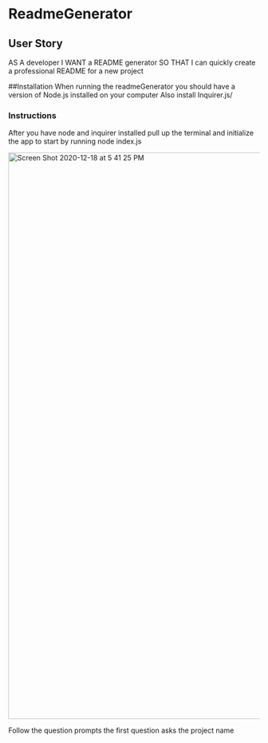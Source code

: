 # ReadmeGenerator

## User Story
AS A developer
I WANT a README generator
SO THAT I can quickly create a professional README for a new project

##Installation
When running the readmeGenerator you should have a version of Node.js installed on your computer
Also install Inquirer.js/ 

### Instructions
After you have node and inquirer installed pull up the terminal and initialize the app to start by running node index.js 

<img width="1136" alt="Screen Shot 2020-12-18 at 5 41 25 PM" src="https://user-images.githubusercontent.com/64443434/102667828-5988d800-4158-11eb-8a42-be3a2981fd10.png">

Follow the question prompts the first question asks the project name


